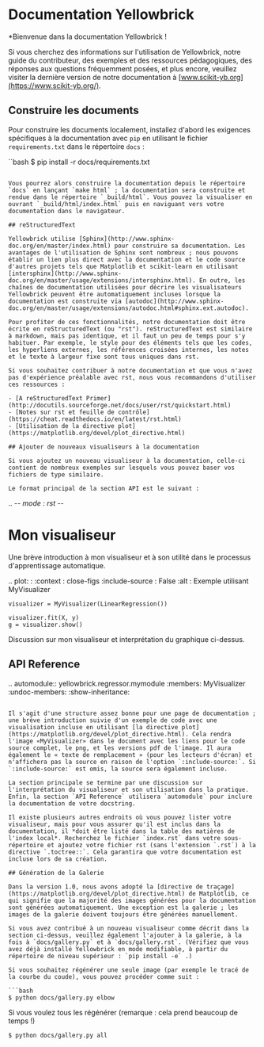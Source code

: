 # Documentation Yellowbrick

*Bienvenue dans la documentation Yellowbrick !

Si vous cherchez des informations sur l'utilisation de Yellowbrick, notre guide du contributeur, des exemples et des ressources pédagogiques, des réponses aux questions fréquemment posées, et plus encore, veuillez visiter la dernière version de notre documentation à [www.scikit-yb.org](https://www.scikit-yb.org/).

## Construire les documents

Pour construire les documents localement, installez d'abord les exigences spécifiques à la documentation avec `pip` en utilisant le fichier `requirements.txt` dans le répertoire `docs` :

``bash
$ pip install -r docs/requirements.txt
```

Vous pourrez alors construire la documentation depuis le répertoire `docs` en lançant `make html` ; la documentation sera construite et rendue dans le répertoire `_build/html`. Vous pouvez la visualiser en ouvrant `_build/html/index.html` puis en naviguant vers votre documentation dans le navigateur.

## reStructuredText

Yellowbrick utilise [Sphinx](http://www.sphinx-doc.org/en/master/index.html) pour construire sa documentation. Les avantages de l'utilisation de Sphinx sont nombreux ; nous pouvons établir un lien plus direct avec la documentation et le code source d'autres projets tels que Matplotlib et scikit-learn en utilisant [intersphinx](http://www.sphinx-doc.org/en/master/usage/extensions/intersphinx.html). En outre, les chaînes de documentation utilisées pour décrire les visualisateurs Yellowbrick peuvent être automatiquement incluses lorsque la documentation est construite via [autodoc](http://www.sphinx-doc.org/en/master/usage/extensions/autodoc.html#sphinx.ext.autodoc).

Pour profiter de ces fonctionnalités, notre documentation doit être écrite en reStructuredText (ou "rst"). reStructuredText est similaire à markdown, mais pas identique, et il faut un peu de temps pour s'y habituer. Par exemple, le style pour des éléments tels que les codes, les hyperliens externes, les références croisées internes, les notes et le texte à largeur fixe sont tous uniques dans rst.

Si vous souhaitez contribuer à notre documentation et que vous n'avez pas d'expérience préalable avec rst, nous vous recommandons d'utiliser ces ressources :

- [A reStructuredText Primer] (http://docutils.sourceforge.net/docs/user/rst/quickstart.html)
- [Notes sur rst et feuille de contrôle](https://cheat.readthedocs.io/en/latest/rst.html)
- [Utilisation de la directive plot](https://matplotlib.org/devel/plot_directive.html)

## Ajouter de nouveaux visualiseurs à la documentation

Si vous ajoutez un nouveau visualiseur à la documentation, celle-ci contient de nombreux exemples sur lesquels vous pouvez baser vos fichiers de type similaire.

Le format principal de la section API est le suivant :

```
.. -*- mode : rst -*-

Mon visualiseur
=============

Une brève introduction à mon visualiseur et à son utilité dans le processus d'apprentissage automatique.

.. plot: :
    :context : close-figs
    :include-source : False
    :alt : Exemple utilisant MyVisualizer

    visualizer = MyVisualizer(LinearRegression())

    visualizer.fit(X, y)
    g = visualizer.show()

Discussion sur mon visualiseur et interprétation du graphique ci-dessus.

API Reference
-------------

.. automodule:: yellowbrick.regressor.mymodule
    :members: MyVisualizer
    :undoc-members:
    :show-inheritance:
```

Il s'agit d'une structure assez bonne pour une page de documentation ; une brève introduction suivie d'un exemple de code avec une visualisation incluse en utilisant [la directive plot](https://matplotlib.org/devel/plot_directive.html). Cela rendra l'image «MyVisualizer» dans le document avec les liens pour le code source complet, le png, et les versions pdf de l'image. Il aura également le « texte de remplacement » (pour les lecteurs d'écran) et n'affichera pas la source en raison de l'option `:include-source:`. Si `:include-source:` est omis, la source sera également incluse.

La section principale se termine par une discussion sur l'interprétation du visualiseur et son utilisation dans la pratique. Enfin, la section `API Reference` utilisera `automodule` pour inclure la documentation de votre docstring.

Il existe plusieurs autres endroits où vous pouvez lister votre visualiseur, mais pour vous assurer qu'il est inclus dans la documentation, il *doit être listé dans la table des matières de l'index local*. Recherchez le fichier `index.rst` dans votre sous-répertoire et ajoutez votre fichier rst (sans l'extension `.rst`) à la directive `.toctree::`. Cela garantira que votre documentation est incluse lors de sa création.

## Génération de la Galerie

Dans la version 1.0, nous avons adopté la [directive de traçage](https://matplotlib.org/devel/plot_directive.html) de Matplotlib, ce qui signifie que la majorité des images générées pour la documentation sont générées automatiquement. Une exception est la galerie ; les images de la galerie doivent toujours être générées manuellement.

Si vous avez contribué à un nouveau visualiseur comme décrit dans la section ci-dessus, veuillez également l'ajouter à la galerie, à la fois à `docs/gallery.py` et à `docs/gallery.rst`. (Vérifiez que vous avez déjà installé Yellowbrick en mode modifiable, à partir du répertoire de niveau supérieur : `pip install -e` .)

Si vous souhaitez régénérer une seule image (par exemple le tracé de la courbe du coude), vous pouvez procéder comme suit :

```bash
$ python docs/gallery.py elbow
```

Si vous voulez tous les régénérer (remarque : cela prend beaucoup de temps !)

```bash
$ python docs/gallery.py all
```